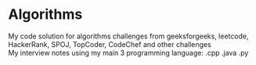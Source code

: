 # Algorithms
My code solution for algorithms challenges from geeksforgeeks, leetcode, HackerRank, SPOJ, TopCoder, CodeChef and other challenges   
My interview notes using my main 3 programming language:
.cpp 
.java 
.py 
